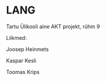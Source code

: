 LANG
====

Tartu Ülikooli aine AKT projekt, rühm 9


Liikmed:

Joosep Heinmets

Kaspar Kesli

Toomas Krips
